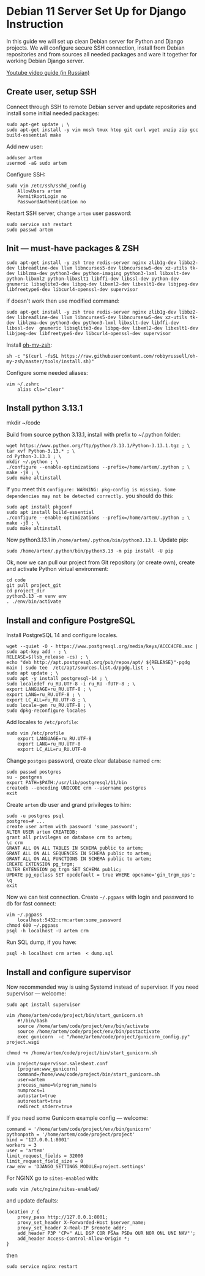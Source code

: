 # Debian 11 Server Set Up for Django Instruction

In this guide we will set up clean Debian server for Python and Django projects. We will configure secure SSH connection, install from Debian repositories and from sources all needed packages and ware it together for working Debian Django server.

[Youtube video guide (in Russian)](https://www.youtube.com/watch?v=FLiKTJqyyvs)

## Create user, setup SSH

Connect through SSH to remote Debian server and update repositories and install some initial needed packages:

```
sudo apt-get update ; \
sudo apt-get install -y vim mosh tmux htop git curl wget unzip zip gcc build-essential make
```

Add new user:
```
adduser artem
usermod -aG sudo artem
```

Configure SSH:

```
sudo vim /etc/ssh/sshd_config
    AllowUsers artem
    PermitRootLogin no
    PasswordAuthentication no
```

Restart SSH server, change `artem` user password:

```
sudo service ssh restart
sudo passwd artem
```

## Init — must-have packages & ZSH

```
sudo apt-get install -y zsh tree redis-server nginx zlib1g-dev libbz2-dev libreadline-dev llvm libncurses5-dev libncursesw5-dev xz-utils tk-dev liblzma-dev python3-dev python-imaging python3-lxml libxslt-dev python-libxml2 python-libxslt1 libffi-dev libssl-dev python-dev gnumeric libsqlite3-dev libpq-dev libxml2-dev libxslt1-dev libjpeg-dev libfreetype6-dev libcurl4-openssl-dev supervisor
```

if doesn't work then use modified command:

```
sudo apt-get install -y zsh tree redis-server nginx zlib1g-dev libbz2-dev libreadline-dev llvm libncurses5-dev libncursesw5-dev xz-utils tk-dev liblzma-dev python3-dev python3-lxml libxslt-dev libffi-dev libssl-dev  gnumeric libsqlite3-dev libpq-dev libxml2-dev libxslt1-dev libjpeg-dev libfreetype6-dev libcurl4-openssl-dev supervisor
```

Install [oh-my-zsh](https://github.com/robbyrussell/oh-my-zsh):

```
sh -c "$(curl -fsSL https://raw.githubusercontent.com/robbyrussell/oh-my-zsh/master/tools/install.sh)"
```

Configure some needed aliases:

```
vim ~/.zshrc
    alias cls="clear"
```

## Install python 3.13.1

mkdir ~/code

Build from source python 3.13.1, install with prefix to ~/.python folder:

```
wget https://www.python.org/ftp/python/3.13.1/Python-3.13.1.tgz ; \
tar xvf Python-3.13.* ; \
cd Python-3.13.1 ; \
mkdir ~/.python ; \
./configure --enable-optimizations --prefix=/home/artem/.python ; \
make -j8 ; \
sudo make altinstall
```

If you meet this ```configure: WARNING: pkg-config is missing. Some dependencies may not be detected correctly.``` you should do this:

```
sudo apt install pkgconf
sudo apt install build-essential
./configure --enable-optimizations --prefix=/home/artem/.python ; \
make -j8 ; \
sudo make altinstall
```

Now python3.13.1 in `/home/artem/.python/bin/python3.13.1`. Update pip:

```
sudo /home/artem/.python/bin/python3.13 -m pip install -U pip
```

Ok, now we can pull our project from Git repository (or create own), create and activate Python virtual environment:

```
cd code
git pull project_git
cd project_dir
python3.13 -m venv env
. ./env/bin/activate
```

## Install and configure PostgreSQL

Install PostgreSQL 14 and configure locales.

```
wget --quiet -O - https://www.postgresql.org/media/keys/ACCC4CF8.asc | sudo apt-key add - ; \
RELEASE=$(lsb_release -cs) ; \
echo "deb http://apt.postgresql.org/pub/repos/apt/ ${RELEASE}"-pgdg main | sudo tee  /etc/apt/sources.list.d/pgdg.list ; \
sudo apt update ; \
sudo apt -y install postgresql-14 ; \
sudo localedef ru_RU.UTF-8 -i ru_RU -fUTF-8 ; \
export LANGUAGE=ru_RU.UTF-8 ; \
export LANG=ru_RU.UTF-8 ; \
export LC_ALL=ru_RU.UTF-8 ; \
sudo locale-gen ru_RU.UTF-8 ; \
sudo dpkg-reconfigure locales
```

Add locales to `/etc/profile`:

```
sudo vim /etc/profile
    export LANGUAGE=ru_RU.UTF-8
    export LANG=ru_RU.UTF-8
    export LC_ALL=ru_RU.UTF-8
```

Change `postges` password, create clear database named `crm`:

```
sudo passwd postgres
su - postgres
export PATH=$PATH:/usr/lib/postgresql/11/bin
createdb --encoding UNICODE crm --username postgres
exit
```

Create `artem` db user and grand privileges to him:

```
sudo -u postgres psql
postgres=# ...
create user artem with password 'some_password';
ALTER USER artem CREATEDB;
grant all privileges on database crm to artem;
\c crm
GRANT ALL ON ALL TABLES IN SCHEMA public to artem;
GRANT ALL ON ALL SEQUENCES IN SCHEMA public to artem;
GRANT ALL ON ALL FUNCTIONS IN SCHEMA public to artem;
CREATE EXTENSION pg_trgm;
ALTER EXTENSION pg_trgm SET SCHEMA public;
UPDATE pg_opclass SET opcdefault = true WHERE opcname='gin_trgm_ops';
\q
exit
```

Now we can test connection. Create `~/.pgpass` with login and password to db for fast connect:

```
vim ~/.pgpass
	localhost:5432:crm:artem:some_password
chmod 600 ~/.pgpass
psql -h localhost -U artem crm
```

Run SQL dump, if you have:

```
psql -h localhost crm artem  < dump.sql
```

## Install and configure supervisor

Now recommended way is using Systemd instead of supervisor. If you need supervisor — welcome:

```
sudo apt install supervisor

vim /home/artem/code/project/bin/start_gunicorn.sh
	#!/bin/bash
	source /home/artem/code/project/env/bin/activate
	source /home/artem/code/project/env/bin/postactivate
	exec gunicorn  -c "/home/artem/code/project/gunicorn_config.py" project.wsgi

chmod +x /home/artem/code/project/bin/start_gunicorn.sh

vim project/supervisor.salesbeat.conf
	[program:www_gunicorn]
	command=/home/www/code/project/bin/start_gunicorn.sh
	user=artem
	process_name=%(program_name)s
	numprocs=1
	autostart=true
	autorestart=true
	redirect_stderr=true
```

If you need some Gunicorn example config — welcome:

```
command = '/home/artem/code/project/env/bin/gunicorn'
pythonpath = '/home/artem/code/project/project'
bind = '127.0.0.1:8001'
workers = 3
user = 'artem'
limit_request_fields = 32000
limit_request_field_size = 0
raw_env = 'DJANGO_SETTINGS_MODULE=project.settings'
```

For NGINX go to ```sites-enabled``` with:

```
sudo vim /etc/nginx/sites-enabled/
```

and update defaults:

```
location / {
	proxy_pass http://127.0.0.1:8001;
	proxy_set_header X-Forwarded-Host $server_name;
	proxy_set_header X-Real-IP $remote_addr;
	add_header P3P 'CP=" ALL DSP COR PSAa PSDa OUR NOR ONL UNI NAV"';
	add_header Access-Control-Allow-Origin *;
}
```

then

```
sudo service nginx restart
```
